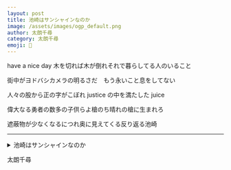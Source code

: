 ```yaml
---
layout: post
title: 池崎はサンシャインなのか
image: /assets/images/ogp_default.png
author: 太朗千尋
category: 太朗千尋
emoji: 🌲
---
```


<div class="tanka-area"><div class="tanka">
<p>have a nice day 木を切れば木が倒れそれで暮らしてる人のいること</p>

<p>街中がヨドバシカメラの明るさだ　もう永いこと息をしてない</p>

<p>人々の股から正の字がこぼれ justice の中を満たした juice</p>

<p>偉大なる勇者の数多の子供らよ槍のち晴れの槍に生まれろ</p>

<p>遮蔽物が少なくなるにつれ奥に見えてくる反り返る池崎</p>

</div></div>

---

<details><summary>池崎はサンシャインなのか</summary>
have a nice day 木を切れば木が倒れそれで暮らしてる人のいること<br/>
街中がヨドバシカメラの明るさだ　もう永いこと息をしてない<br/>
人々の股から正の字がこぼれ justice の中を満たした juice<br/>
偉大なる勇者の数多の子供らよ槍のち晴れの槍に生まれろ<br/>
遮蔽物が少なくなるにつれ奥に見えてくる反り返る池崎<br/>
<br/>

</details>

太朗千尋
